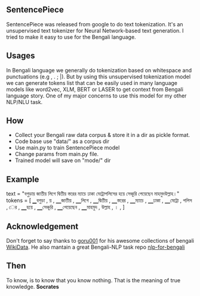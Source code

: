 ## SentencePiece
SentencePiece was released from google to do text tokenization. It's an unsupervised text tokenizer for Neural Network-based text generation. I tried to make it easy to use for the Bengali language. 

## Usages
In Bengali language we generally do tokenization based on whitespace and punctuations (e.g , . ; |). But by using this unsupervised tokenization model we can generate tokens list that can be easily used in many language models like word2vec, XLM, BERT or LASER to get context from Bengali language story. One of my major concerns to use this model for my other NLP/NLU task. 

## How
* Collect your Bengali raw data corpus & store it in a dir as pickle format.
* Code base use "data/" as a corpus dir
* Use main.py to train SentencePiece model
* Change params from main.py file.
* Trained model will save on "mode/" dir

## Example
text = "বগুড়ায় জাতীয় লিগে দ্বিতীয় স্তরের ম্যাচে ঢাকা মেট্রোপলিসের হয়ে সেঞ্চুরি পেয়েছেন মাহমুদউল্লাহ।" <br>
tokens = [ ▁বগুড়া , য় , ▁জাতীয় , ▁লিগে , ▁দ্বিতীয় , ▁স্তরের , ▁ম্যাচে , ▁ঢাকা , ▁মেট্রো , পলিস , ের , ▁হয়ে , ▁সেঞ্চুরি , ▁পেয়েছেন , ▁মাহমুদ , উল্লাহ , । , ]
 
## Acknowledgement
Don't forget to say thanks to [goru001](https://github.com/goru001) for his awesome collections of bengali [WikiData](https://drive.google.com/drive/folders/1GC76qIGbly4sKX9XsUP_OtsI80nJ6lQ4). He also mantain a great Bengali-NLP task repo [nlp-for-bengali](https://github.com/goru001/nlp-for-bengali)

## Then
To know, is to know that you know nothing.
That is the meaning of true knowledge.
**Socrates**